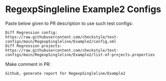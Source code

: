 # RegexpSingleline Example2 Configs
Paste below given to PR description to use such test configs:
```
Diff Regression config: https://raw.githubusercontent.com/checkstyle/test-configs/main/RegexpSingleline/Example2/config.xml
Diff Regression projects: https://raw.githubusercontent.com/checkstyle/test-configs/main/RegexpSingleline/Example2/list-of-projects.properties
```
Make comment in PR:
```
Github, generate report for RegexpSingleline/Example2
```
